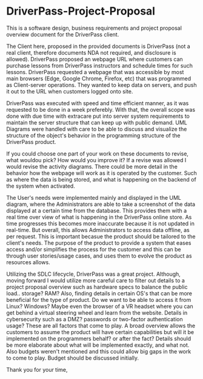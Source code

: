 # DriverPass-Project-Proposal
This is a software design, business requirements and project proposal overview document for the DriverPass client.

The Client here, proposed in the provided documents is DriverPass (not a real client, therefore documents NDA not required, and disclosure is allowed).
DriverPass proposed an webpage URL where customers can purchase lessons from DriverPass instructors and schedule times for such lessons. 
DriverPass requested a webpage that was accessible by most main browsers (Edge, Google Chrome, Firefox, etc) that was programmed as Client-server operations. They wanted to keep data on servers, and push it out to the URL when customers logged onto site.

DriverPass was executed with speed and time efficient manner, as it was requested to be done in a week preferebly. With that, the overall scope was done with due time with extracare put into server system requirements to maintain the server structure that can keep up with public demand. UML Diagrams were handled with care to be able to discuss and visualize the structure of the object's behavior in the programming structure of the DriverPass product.

If you could choose one part of your work on these documents to revise, what wouldou pick? How would you improve it?
If a revise was allowed I would revise the activity diagrams. There could be more detail in the behavior how the webpage will work as it is operated by the customer. Such as where the data is being stored, and what is happening on the backend of the system when activated.

The User's needs were implemented mainly and displayed in the UML diagram, where the Administrators are able to take a screenshot of the data displayed at a certain time from the database. This provides them with a real time over view of what is happening in the DriverPass online store. As time progresses this becomes more inaccurate because it is not updated in real-time. But overall, this allows Administrators to access data offline, as per request. This is important becasue the product should be tailored to the client's needs. The purpose of the product to provide a system that eases access and/or simplifies the process for the customer and this can be through user stories/usage cases, and uses them to evolve the product as resources allows.

Utilizing the SDLC lifecycle, DriverPass was a great project. Although, moving forward I would utilize more careful care to filter out details to a project proposal overview such as hardware specs to balance the public load.. storage? RAM? Also, finding details in certain OS's that can be more beneficial for the type of product. Do we want to be able to access it from Linux? Windows? Maybe even the browser of a VR headset where you can get behind a virtual steering wheel and learn from the website. Details in cybersecurity such as a DMZ? passwords or two-factor authentication usage? 
These are all factors that come to play. A broad overview allows the customers to assume the product will have certain capabilities but will it be implemented on the programmers behalf? or after the fact? Details should be more elaborate about what will be implemented exactly, and what not. Also budgets weren't mentioned and this could allow big gaps in the work to come to play. Budget should be discussed initially. 

Thank you for your time, 

